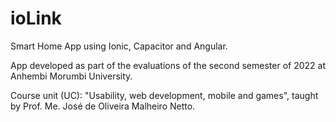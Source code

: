 # ioLink
Smart Home App using Ionic, Capacitor and Angular.

App developed as part of the evaluations of the second semester of 2022 at Anhembi Morumbi University.

Course unit (UC): "Usability, web development, mobile and games", taught by Prof. Me. José de Oliveira Malheiro Netto.